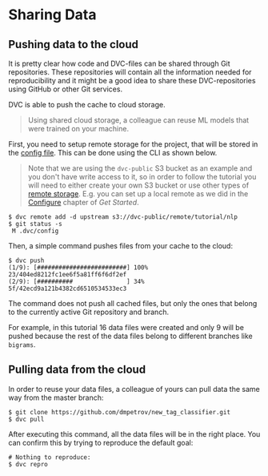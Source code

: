# Sharing Data

## Pushing data to the cloud

It is pretty clear how code and DVC-files can be shared through Git
repositories. These repositories will contain all the information needed for
reproducibility and it might be a good idea to share these DVC-repositories
using GitHub or other Git services.

DVC is able to push the <abbr>cache</abbr> to cloud storage.

> Using shared cloud storage, a colleague can reuse ML models that were trained
> on your machine.

First, you need to setup remote storage for the <abbr>project</abbr>, that will
be stored in the
[config file](https://dvc.org/doc/user-guide/dvc-files-and-directories). This
can be done using the CLI as shown below.

> Note that we are using the `dvc-public` S3 bucket as an example and you don't
> have write access to it, so in order to follow the tutorial you will need to
> either create your own S3 bucket or use other types of
> [remote storage](/doc/command-reference/remote). E.g. you can set up a local
> remote as we did in the [Configure](/doc/get-started/configure) chapter of
> _Get Started_.

```dvc
$ dvc remote add -d upstream s3://dvc-public/remote/tutorial/nlp
$ git status -s
 M .dvc/config
```

Then, a simple command pushes files from your cache to the cloud:

```dvc
$ dvc push
(1/9): [#########################] 100% 23/404ed8212fc1ee6f5a81ff6f6df2ef
(2/9): [##########               ] 34% 5f/42ecd9a121b4382cd6510534533ec3
```

The command does not push all cached files, but only the ones that belong to the
currently active Git repository and branch.

For example, in this tutorial 16 data files were created and only 9 will be
pushed because the rest of the data files belong to different branches like
`bigrams`.

## Pulling data from the cloud

In order to reuse your data files, a colleague of yours can pull data the same
way from the master branch:

```dvc
$ git clone https://github.com/dmpetrov/new_tag_classifier.git
$ dvc pull
```

After executing this command, all the data files will be in the right place. You
can confirm this by trying to reproduce the default goal:

```dvc
# Nothing to reproduce:
$ dvc repro
```
